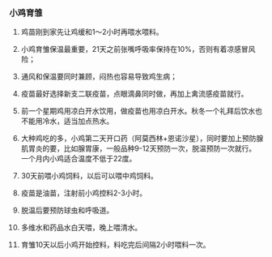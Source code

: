 
### 小鸡育雏

1. 鸡苗刚到家先让鸡缓和1～2小时再喂水喂料。

2. 小鸡育雏保温最重要，21天之前张嘴呼吸率保持在10%，否则有着凉感冒风险；

3. 通风和保温要同时兼顾，闷热也容易导致鸡生病；

4. 疫苗最好选择新支二联疫苗，点眼滴鼻同时做，再加上禽流感疫苗就行。

5. 前一个星期鸡用凉白开水饮用，做疫苗也用凉白开水。秋冬一个礼拜后饮水也不能用冷水，适当加点热水。

6. 大种鸡吃的多，小鸡第二天开口药（阿莫西林+恩诺沙星），同时要加上预防腺肌胃炎的要，比如腺胃康，一般品种9-12天预防一次，脱温预防一次就行。
一个月内小鸡适合温度不低于22度。

7. 30天前喂小鸡饲料，以后可以喂中鸡饲料。

8. 疫苗是油苗，注射前小鸡控料2-3小时。

9. 脱温后要预防球虫和呼吸道。

10. 多维水和药品水白天喂，晚上喂清水。

11. 育雏10天以后小鸡开始控料，料吃完后间隔2小时喂料一次。
